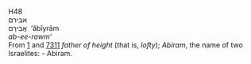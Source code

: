 <body>
  <p>H48<br>  אבירם  <br> אֲבִירָם  ‎  ‘ăbı̂yrâm  <br><i>ab-ee-rawm‘ </i><br>From <a href="h0001.htm">1</a> and <a href="h7311.htm">7311</a>  <i>father</i> <i>of</i> <i>height</i> (that is, <i>lofty</i>); <i>Abiram</i>, the name of two Israelites: - Abiram.<br></p>
 </body>